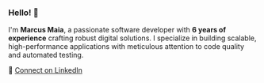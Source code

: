 ### Hello! 👋

I'm **Marcus Maia**, a passionate software developer with **6 years of experience** crafting robust digital solutions. I specialize in building scalable, high-performance applications with meticulous attention to code quality and automated testing.

💼 [Connect on LinkedIn](https://www.linkedin.com/in/maiamarcusliima/)
